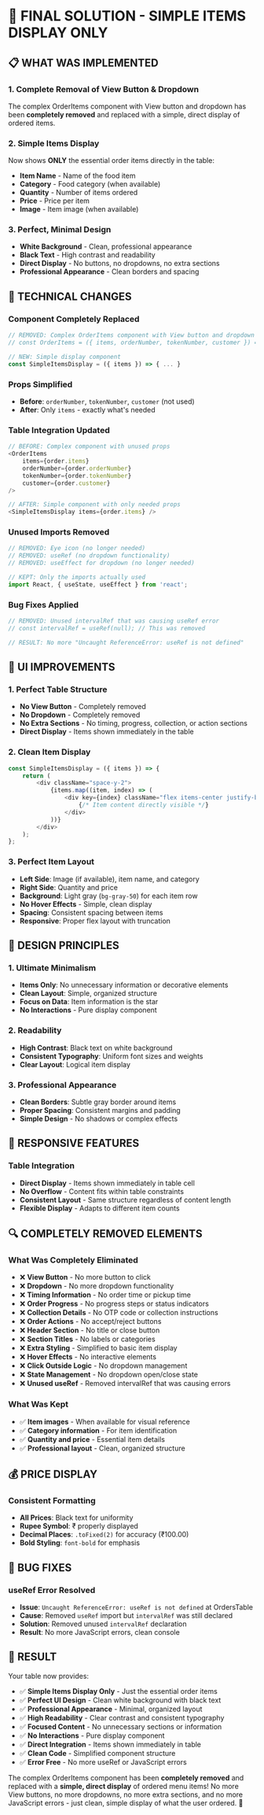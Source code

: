 # 🎯 **FINAL SOLUTION - SIMPLE ITEMS DISPLAY ONLY**

## **📋 WHAT WAS IMPLEMENTED**

### **1. Complete Removal of View Button & Dropdown**
The complex OrderItems component with View button and dropdown has been **completely removed** and replaced with a simple, direct display of ordered items.

### **2. Simple Items Display**
Now shows **ONLY** the essential order items directly in the table:
- **Item Name** - Name of the food item
- **Category** - Food category (when available)
- **Quantity** - Number of items ordered
- **Price** - Price per item
- **Image** - Item image (when available)

### **3. Perfect, Minimal Design**
- **White Background** - Clean, professional appearance
- **Black Text** - High contrast and readability
- **Direct Display** - No buttons, no dropdowns, no extra sections
- **Professional Appearance** - Clean borders and spacing

## **🔧 TECHNICAL CHANGES**

### **Component Completely Replaced**
```javascript
// REMOVED: Complex OrderItems component with View button and dropdown
// const OrderItems = ({ items, orderNumber, tokenNumber, customer }) => { ... }

// NEW: Simple display component
const SimpleItemsDisplay = ({ items }) => { ... }
```

### **Props Simplified**
- **Before**: `orderNumber`, `tokenNumber`, `customer` (not used)
- **After**: Only `items` - exactly what's needed

### **Table Integration Updated**
```javascript
// BEFORE: Complex component with unused props
<OrderItems 
    items={order.items} 
    orderNumber={order.orderNumber} 
    tokenNumber={order.tokenNumber} 
    customer={order.customer} 
/>

// AFTER: Simple component with only needed props
<SimpleItemsDisplay items={order.items} />
```

### **Unused Imports Removed**
```javascript
// REMOVED: Eye icon (no longer needed)
// REMOVED: useRef (no dropdown functionality)
// REMOVED: useEffect for dropdown (no longer needed)

// KEPT: Only the imports actually used
import React, { useState, useEffect } from 'react';
```

### **Bug Fixes Applied**
```javascript
// REMOVED: Unused intervalRef that was causing useRef error
// const intervalRef = useRef(null); // This was removed

// RESULT: No more "Uncaught ReferenceError: useRef is not defined"
```

## **🎨 UI IMPROVEMENTS**

### **1. Perfect Table Structure**
- **No View Button** - Completely removed
- **No Dropdown** - Completely removed
- **No Extra Sections** - No timing, progress, collection, or action sections
- **Direct Display** - Items shown immediately in the table

### **2. Clean Item Display**
```javascript
const SimpleItemsDisplay = ({ items }) => {
    return (
        <div className="space-y-2">
            {items.map((item, index) => (
                <div key={index} className="flex items-center justify-between p-2 bg-gray-50 rounded-md">
                    {/* Item content directly visible */}
                </div>
            ))}
        </div>
    );
};
```

### **3. Perfect Item Layout**
- **Left Side**: Image (if available), item name, and category
- **Right Side**: Quantity and price
- **Background**: Light gray (`bg-gray-50`) for each item row
- **No Hover Effects** - Simple, clean display
- **Spacing**: Consistent spacing between items
- **Responsive**: Proper flex layout with truncation

## **🎯 DESIGN PRINCIPLES**

### **1. Ultimate Minimalism**
- **Items Only**: No unnecessary information or decorative elements
- **Clean Layout**: Simple, organized structure
- **Focus on Data**: Item information is the star
- **No Interactions** - Pure display component

### **2. Readability**
- **High Contrast**: Black text on white background
- **Consistent Typography**: Uniform font sizes and weights
- **Clear Layout**: Logical item display

### **3. Professional Appearance**
- **Clean Borders**: Subtle gray border around items
- **Proper Spacing**: Consistent margins and padding
- **Simple Design** - No shadows or complex effects

## **📱 RESPONSIVE FEATURES**

### **Table Integration**
- **Direct Display** - Items shown immediately in table cell
- **No Overflow** - Content fits within table constraints
- **Consistent Layout** - Same structure regardless of content length
- **Flexible Display** - Adapts to different item counts

## **🔍 COMPLETELY REMOVED ELEMENTS**

### **What Was Completely Eliminated**
- ❌ **View Button** - No more button to click
- ❌ **Dropdown** - No more dropdown functionality
- ❌ **Timing Information** - No order time or pickup time
- ❌ **Order Progress** - No progress steps or status indicators
- ❌ **Collection Details** - No OTP code or collection instructions
- ❌ **Order Actions** - No accept/reject buttons
- ❌ **Header Section** - No title or close button
- ❌ **Section Titles** - No labels or categories
- ❌ **Extra Styling** - Simplified to basic item display
- ❌ **Hover Effects** - No interactive elements
- ❌ **Click Outside Logic** - No dropdown management
- ❌ **State Management** - No dropdown open/close state
- ❌ **Unused useRef** - Removed intervalRef that was causing errors

### **What Was Kept**
- ✅ **Item images** - When available for visual reference
- ✅ **Category information** - For item identification
- ✅ **Quantity and price** - Essential item details
- ✅ **Professional layout** - Clean, organized structure

## **💰 PRICE DISPLAY**

### **Consistent Formatting**
- **All Prices**: Black text for uniformity
- **Rupee Symbol**: ₹ properly displayed
- **Decimal Places**: `.toFixed(2)` for accuracy (₹100.00)
- **Bold Styling**: `font-bold` for emphasis

## **🐛 BUG FIXES**

### **useRef Error Resolved**
- **Issue**: `Uncaught ReferenceError: useRef is not defined` at OrdersTable
- **Cause**: Removed `useRef` import but `intervalRef` was still declared
- **Solution**: Removed unused `intervalRef` declaration
- **Result**: No more JavaScript errors, clean console

## **🚀 RESULT**

Your table now provides:
- ✅ **Simple Items Display Only** - Just the essential order items
- ✅ **Perfect UI Design** - Clean white background with black text
- ✅ **Professional Appearance** - Minimal, organized layout
- ✅ **High Readability** - Clear contrast and consistent typography
- ✅ **Focused Content** - No unnecessary sections or information
- ✅ **No Interactions** - Pure display component
- ✅ **Direct Integration** - Items shown immediately in table
- ✅ **Clean Code** - Simplified component structure
- ✅ **Error Free** - No more useRef or JavaScript errors

The complex OrderItems component has been **completely removed** and replaced with a **simple, direct display** of ordered menu items! No more View buttons, no more dropdowns, no more extra sections, and no more JavaScript errors - just clean, simple display of what the user ordered. 🎉
